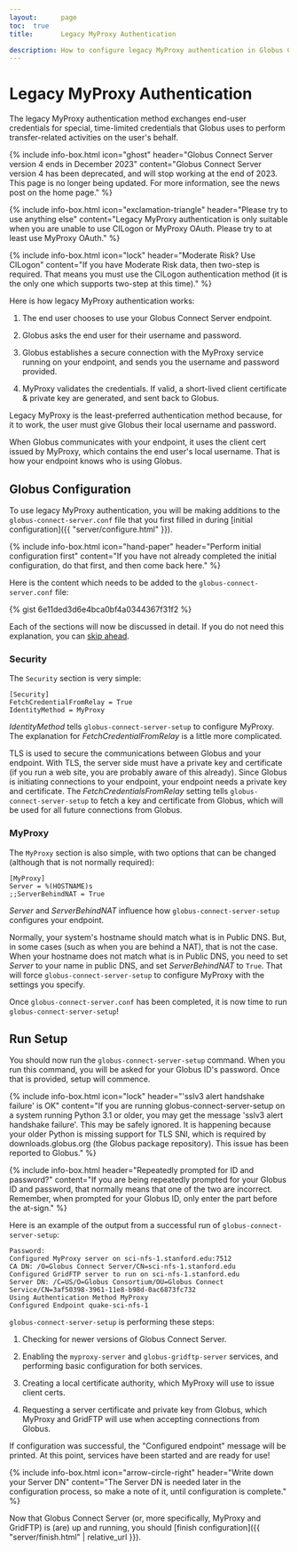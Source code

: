 ```yaml
---
layout:      page
toc:  true
title:       Legacy MyProxy Authentication

description: How to configure legacy MyProxy authentication in Globus Connect Server version 4.
---
```


# Legacy MyProxy Authentication

The legacy MyProxy authentication method exchanges end-user credentials for
special, time-limited credentials that Globus uses to perform transfer-related
activities on the user's behalf.

{% include info-box.html
   icon="ghost"
   header="Globus Connect Server version 4 ends in December 2023"
   content="Globus Connect Server version 4 has been deprecated, and will stop working at the end of 2023.  This page is no longer being updated.  For more information, see the news post on the home page."
%}

{% include info-box.html
   icon="exclamation-triangle"
   header="Please try to use anything else"
   content="Legacy MyProxy authentication is only suitable when you are unable to use CILogon or MyProxy OAuth.  Please try to at least use MyProxy OAuth."
%}

{% include info-box.html
   icon="lock"
   header="Moderate Risk?  Use CILogon"
   content="If you have Moderate Risk data, then two-step is required.  That means you must use the CILogon authentication method (it is the only one which supports two-step at this time)."
%}

Here is how legacy MyProxy authentication works:

1. The end user chooses to use your Globus Connect Server endpoint.

2. Globus asks the end user for their username and password.

3. Globus establishes a secure connection with the MyProxy service running on
   your endpoint, and sends you the username and password provided.

4. MyProxy validates the credentials.  If valid, a short-lived client
   certificate & private key are generated, and sent back to Globus.

Legacy MyProxy is the least-preferred authentication method because, for it to
work, the user must give Globus their local username and password.

When Globus communicates with your endpoint, it uses the client cert issued by
MyProxy, which contains the end user's local username.  That is how your
endpoint knows who is using Globus.

## Globus Configuration

To use legacy MyProxy authentication, you will be making additions to the
`globus-connect-server.conf` file that you first filled in during [initial
configuration]({{ "server/configure.html" }}).

{% include info-box.html
   icon="hand-paper"
   header="Perform initial configuration first"
   content="If you have not already completed the initial configuration, do that first, and then come back here."
%}

Here is the content which needs to be added to the `globus-connect-server.conf`
file:

{% gist 6e11ded3d6e4bca0bf4a0344367f31f2 %}

Each of the sections will now be discussed in detail.  If you do not need this
explanation, you can [skip ahead](#setup).

### Security

The `Security` section is very simple:

```
[Security]
FetchCredentialFromRelay = True
IdentityMethod = MyProxy
```

_IdentityMethod_ tells `globus-connect-server-setup` to configure MyProxy.  The
explanation for _FetchCredentialFromRelay_ is a little more complicated.

TLS is used to secure the communications between Globus and your endpoint.
With TLS, the server side must have a private key and certificate (if you run a
web site, you are probably aware of this already).  Since Globus is initiating
connections to your endpoint, your endpoint needs a private key and
certificate.  The _FetchCredentialsFromRelay_ setting tells
`globus-connect-server-setup` to fetch a key and certificate from Globus, which
will be used for all future connections from Globus.

### MyProxy

The `MyProxy` section is also simple, with two options that can be changed
(although that is not normally required):

```
[MyProxy]
Server = %(HOSTNAME)s
;;ServerBehindNAT = True
```

_Server_ and _ServerBehindNAT_ influence how `globus-connect-server-setup`
configures your endpoint.

Normally, your system's hostname should match what is in Public DNS.  But, in
some cases (such as when you are behind a NAT), that is not the case.  When
your hostname does not match what is in Public DNS, you need to set _Server_ to
your name in public DNS, and set _ServerBehindNAT_ to `True`.  That will force
`globus-connect-server-setup` to configure MyProxy with the settings you
specify.

Once `globus-connect-server.conf` has been completed, it is now time to run
`globus-connect-server-setup`!

<a name="setup"></a>
## Run Setup

You should now run the `globus-connect-server-setup` command.  When you run
this command, you will be asked for your Globus ID's password.  Once that is
provided, setup will commence.

{% include info-box.html
   icon="lock"
   header="'sslv3 alert handshake failure' is OK"
   content="If you are running globus-connect-server-setup on a system running Python 3.1 or older, you may get the message 'sslv3 alert handshake failure'.  This may be safely ignored.  It is happening because your older Python is missing support for TLS SNI, which is required by downloads.globus.org (the Globus package repository).  This issue has been reported to Globus."
%}

{% include info-box.html
   header="Repeatedly prompted for ID and password?"
   content="If you are being repeatedly prompted for your Globus ID and password, that normally means that one of the two are incorrect.  Remember, when prompted for your Globus ID, only enter the part before the at-sign."
%}

Here is an example of the output from a successful run of
`globus-connect-server-setup`:

```
Password:
Configured MyProxy server on sci-nfs-1.stanford.edu:7512
CA DN: /O=Globus Connect Server/CN=sci-nfs-1.stanford.edu
Configured GridFTP server to run on sci-nfs-1.stanford.edu
Server DN: /C=US/O=Globus Consortium/OU=Globus Connect Service/CN=3af50398-3961-11e8-b98d-0ac6873fc732
Using Authentication Method MyProxy
Configured Endpoint quake-sci-nfs-1
```

`globus-connect-server-setup` is performing these steps:

1. Checking for newer versions of Globus Connect Server.

2. Enabling the `myproxy-server` and `globus-gridftp-server` services, and
   performing basic configuration for both services.

3. Creating a local certificate authority, which MyProxy will use to issue
   client certs.

4. Requesting a server certificate and private key from Globus, which MyProxy
   and GridFTP will use when accepting connections from Globus.

If configuration was successful, the "Configured endpoint" message will be
printed.  At this point, services have been started and are ready for use!

{% include info-box.html
   icon="arrow-circle-right"
   header="Write down your Server DN"
   content="The Server DN is needed later in the configuration process, so make a note of it, until configuration is complete."
%}

Now that Globus Connect Server (or, more specifically, MyProxy and GridFTP) is
(are) up and running, you should [finish configuration]({{ "server/finish.html"
| relative_url }}).




